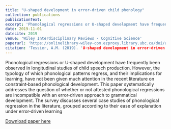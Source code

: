 ```yaml
---
title: "U-shaped development in error-driven child phonology"
collection: publications
publicationText: 
excerpt: 'Phonological regressions or U‐shaped development have frequently been observed in longitudinal studies of child speech production. However, the typology of which phonological patterns regress, and their implications for learning, have not been given much attention in the recent literature on constraint‐based phonological development. This paper systematically addresses the question of whether or not attested phonological regressions are incompatible with an error‐driven approach to grammatical development. The survey discusses several case studies of phonological regression in the literature, grouped according to their ease of explanation under error‐driven learning'
date: 2019-11-01
dateLite: 2019
venue: 'Wiley Interdisciplinary Reviews - Cognitive Science'
paperurl: 'https://onlinelibrary-wiley-com.ezproxy.library.ubc.ca/doi/abs/10.1002/wcs.1505'
citation: 'Tessier, A.M. (2019). 'U-shaped development in error-driven child phonology'. WIREs Cognitive Science vol 10(6). e1505.'
---
```

<div class="amtText" markdown="1">

Phonological regressions or U‐shaped development have frequently been observed in longitudinal studies of child speech production. However, the typology of which phonological patterns regress, and their implications for learning, have not been given much attention in the recent literature on constraint‐based phonological development. This paper systematically addresses the question of whether or not attested phonological regressions are incompatible with an error‐driven approach to grammatical development. The survey discusses several case studies of phonological regression in the literature, grouped according to their ease of explanation under error‐driven learning

[Download paper here](https://onlinelibrary-wiley-com.ezproxy.library.ubc.ca/doi/abs/10.1002/wcs.1505)
</div>
